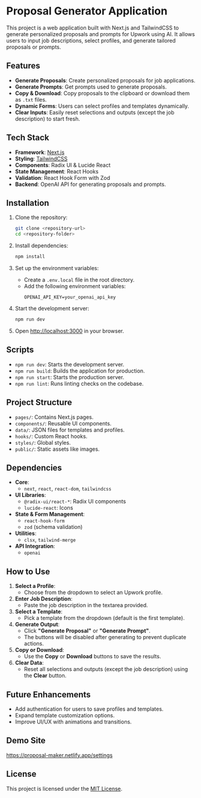 # Proposal Generator Application

This project is a web application built with Next.js and TailwindCSS to generate personalized proposals and prompts for Upwork using AI. It allows users to input job descriptions, select profiles, and generate tailored proposals or prompts.

## Features

- **Generate Proposals**: Create personalized proposals for job applications.
- **Generate Prompts**: Get prompts used to generate proposals.
- **Copy & Download**: Copy proposals to the clipboard or download them as `.txt` files.
- **Dynamic Forms**: Users can select profiles and templates dynamically.
- **Clear Inputs**: Easily reset selections and outputs (except the job description) to start fresh.

## Tech Stack

- **Framework**: [Next.js](https://nextjs.org/)
- **Styling**: [TailwindCSS](https://tailwindcss.com/)
- **Components**: Radix UI & Lucide React
- **State Management**: React Hooks
- **Validation**: React Hook Form with Zod
- **Backend**: OpenAI API for generating proposals and prompts.

## Installation

1. Clone the repository:
   ```bash
   git clone <repository-url>
   cd <repository-folder>
   ```

2. Install dependencies:
   ```bash
   npm install
   ```

3. Set up the environment variables:
   - Create a `.env.local` file in the root directory.
   - Add the following environment variables:
     ```
     OPENAI_API_KEY=your_openai_api_key
     ```

4. Start the development server:
   ```bash
   npm run dev
   ```

5. Open [http://localhost:3000](http://localhost:3000) in your browser.

## Scripts

- `npm run dev`: Starts the development server.
- `npm run build`: Builds the application for production.
- `npm run start`: Starts the production server.
- `npm run lint`: Runs linting checks on the codebase.

## Project Structure

- `pages/`: Contains Next.js pages.
- `components/`: Reusable UI components.
- `data/`: JSON files for templates and profiles.
- `hooks/`: Custom React hooks.
- `styles/`: Global styles.
- `public/`: Static assets like images.

## Dependencies

- **Core**:
  - `next`, `react`, `react-dom`, `tailwindcss`
- **UI Libraries**:
  - `@radix-ui/react-*`: Radix UI components
  - `lucide-react`: Icons
- **State & Form Management**:
  - `react-hook-form`
  - `zod` (schema validation)
- **Utilities**:
  - `clsx`, `tailwind-merge`
- **API Integration**:
  - `openai`

## How to Use

1. **Select a Profile**:
   - Choose from the dropdown to select an Upwork profile.
2. **Enter Job Description**:
   - Paste the job description in the textarea provided.
3. **Select a Template**:
   - Pick a template from the dropdown (default is the first template).
4. **Generate Output**:
   - Click **"Generate Proposal"** or **"Generate Prompt"**.
   - The buttons will be disabled after generating to prevent duplicate actions.
5. **Copy or Download**:
   - Use the **Copy** or **Download** buttons to save the results.
6. **Clear Data**:
   - Reset all selections and outputs (except the job description) using the **Clear** button.

## Future Enhancements

- Add authentication for users to save profiles and templates.
- Expand template customization options.
- Improve UI/UX with animations and transitions.

## Demo Site
https://proposal-maker.netlify.app/settings

## License

This project is licensed under the [MIT License](LICENSE).
